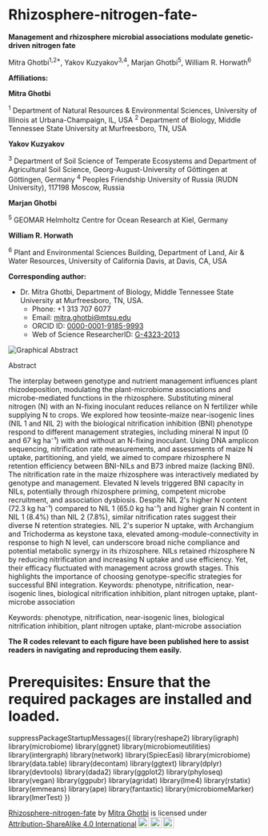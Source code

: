 # Rhizosphere-nitrogen-fate-

**Management and rhizosphere microbial associations modulate genetic-driven nitrogen fate**

Mitra Ghotbi<sup>1,2*</sup>, Yakov Kuzyakov<sup>3,4</sup>, Marjan Ghotbi<sup>5</sup>, William R. Horwath<sup>6</sup>

**Affiliations:**

**Mitra Ghotbi**

<sup>1</sup> Department of Natural Resources & Environmental Sciences, University of Illinois at Urbana-Champaign, IL, USA
<sup>2</sup> Department of Biology, Middle Tennessee State University at Murfreesboro, TN, USA

**Yakov Kuzyakov**

<sup>3</sup> Department of Soil Science of Temperate Ecosystems and Department of Agricultural Soil Science, Georg-August-University of Göttingen at Göttingen, Germany
<sup>4</sup> Peoples Friendship University of Russia (RUDN University), 117198 Moscow, Russia

**Marjan Ghotbi**

<sup>5</sup> GEOMAR Helmholtz Centre for Ocean Research at Kiel, Germany

**William R. Horwath**

<sup>6</sup> Plant and Environmental Sciences Building, Department of Land, Air & Water Resources, University of California Davis, at Davis, CA, USA



**Corresponding author:**
- Dr. Mitra Ghotbi, Department of Biology, Middle Tennessee State University at Murfreesboro, TN, USA.
  - Phone: +1 313 707 6077
  - Email: mitra.ghotbi@mtsu.edu
  - ORCID ID: [0000-0001-9185-9993](https://orcid.org/0000-0001-9185-9993)
  - Web of Science ResearcherID: [G-4323-2013](https://publons.com/researcher/G-4323-2013/)



![Graphical Abstract](https://github.com/mghotbi/Rhizosphere-Nitrogen-Fate/raw/Rhizosphere-nitrogen-fate/GA.png)



Abstract

The interplay between genotype and nutrient management influences plant rhizodeposition, modulating the plant-microbiome associations and microbe-mediated functions in the rhizosphere. Substituting mineral nitrogen (N) with an N-fixing inoculant reduces reliance on N fertilizer while supplying N to crops. We explored how teosinte-maize near-isogenic lines (NIL 1 and NIL 2) with the biological nitrification inhibition (BNI) phenotype respond to different management strategies, including mineral N input (0 and 67 kg ha⁻¹) with and without an N-fixing inoculant. Using DNA amplicon sequencing, nitrification rate measurements, and assessments of maize N uptake, partitioning, and yield, we aimed to compare rhizosphere N retention efficiency between BNI-NILs and B73 inbred maize (lacking BNI). The nitrification rate in the maize rhizosphere was interactively mediated by genotype and management. Elevated N levels triggered BNI capacity in NILs, potentially through rhizosphere priming, competent microbe recruitment, and association dysbiosis. Despite NIL 2's higher N content (72.3 kg ha⁻¹) compared to NIL 1 (65.0 kg ha⁻¹) and higher grain N content in NIL 1 (8.4%) than NIL 2 (7.8%), similar nitrification rates suggest their diverse N retention strategies. NIL 2's superior N uptake, with Archangium and Trichoderma as keystone taxa, elevated among-module-connectivity in response to high N level, can underscore broad niche compliance and potential metabolic synergy in its rhizosphere. NILs retained rhizosphere N by reducing nitrification and increasing N uptake and use efficiency. Yet, their efficacy fluctuated with management across growth stages. This highlights the importance of choosing genotype-specific strategies for successful BNI integration. Keywords: phenotype, nitrification, near-isogenic lines, biological nitrification inhibition, plant nitrogen uptake, plant-microbe association
 
Keywords: phenotype, nitrification, near-isogenic lines, biological nitrification inhibition, plant nitrogen uptake, plant-microbe association



**The R codes relevant to each figure have been published here to assist readers in navigating and reproducing them easily.**



# Prerequisites: Ensure that the required packages are installed and loaded.

suppressPackageStartupMessages({
  library(reshape2)
  library(igraph)
  library(microbiome)
  library(ggnet)
  library(microbiomeutilities)
  library(intergraph)
  library(network)
  library(SpiecEasi)
  library(microbiome)
  library(data.table)
  library(decontam)
  library(ggtext)
  library(dplyr)
  library(devtools)
  library(dada2)
  library(ggplot2)
  library(phyloseq)
  library(vegan)
  library(ggpubr)
  library(agridat)
  library(lme4)
  library(rstatix)
  library(emmeans)
  library(ape)
  library(fantaxtic)
  library(microbiomeMarker)
  library(lmerTest)
})


<p xmlns:cc="http://creativecommons.org/ns#" xmlns:dct="http://purl.org/dc/terms/"><a property="dct:title" rel="cc:attributionURL" href="https://github.com/mghotbi/Rhizosphere-Nitrogen-Fate">Rhizosphere-nitrogen-fate</a> by <a rel="cc:attributionURL dct:creator" property="cc:attributionName" href="https://www.linkedin.com/in/mitra-ghotbi-78b34030/">Mitra Ghotbi</a> is licensed under <a href="http://creativecommons.org/licenses/by-sa/4.0/?ref=chooser-v1" target="_blank" rel="license noopener noreferrer" style="display:inline-block;">Attribution-ShareAlike 4.0 International<img style="height:22px!important;margin-left:3px;vertical-align:text-bottom;" src="https://mirrors.creativecommons.org/presskit/icons/cc.svg?ref=chooser-v1"><img style="height:22px!important;margin-left:3px;vertical-align:text-bottom;" src="https://mirrors.creativecommons.org/presskit/icons/by.svg?ref=chooser-v1"><img style="height:22px!important;margin-left:3px;vertical-align:text-bottom;" src="https://mirrors.creativecommons.org/presskit/icons/sa.svg?ref=chooser-v1"></a></p>
